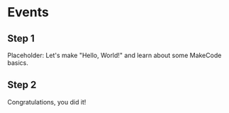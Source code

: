 # Events

## Step 1

Placeholder: Let's make "Hello, World!" and learn about some MakeCode basics.

## Step 2

Congratulations, you did it!
